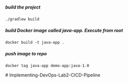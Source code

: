 ##### build the project

    ./gradlew build

##### build Docker image called java-app. Execute from root

    docker build -t java-app .
    
##### push image to repo 

    docker tag java-app demo-app:java-1.0
    
#   I m p l e m e n t i n g - D e v O p s - L a b 2 - C I C D - P i p e l i n e  
 